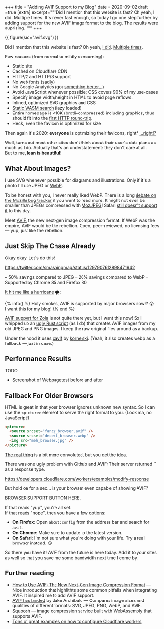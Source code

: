 +++
title = "Adding AVIF Support to my Blog"
date = 2020-09-02
draft =true
[extra]
excerpt="""Did I mention that this website is fast?
Oh yeah, I did. Multiple times.
It's never fast enough, so today I go one step further by adding
support for the new AVIF image format to the blog. The results were suprising.
"""
+++

{{ figure(src="avif.svg") }}

Did I mention that this website is fast?
Oh yeah, [I did](/2019/tinysearch/). [Multiple times](/2017/image-previews/).

Few reasons (from normal to mildly concerning):

- Static site
- Cached on Cloudflare CDN
- HTTP/2 and HTTP/3 support
- No web fonts (sadly)
- No Google Analytics (got [something better...](https://jorgelbg.me/dashflare/))
- Avoid JavaScript whenever possible; CSS covers 90% of my use-cases
- Specify image width/height in HTML to avoid page reflows.
- Inlined, optimized SVG graphics and CSS
- [Static WASM search](https://github.com/tinysearch/tinysearch) (lazy loaded)
- Entire homepage is <10K (brotli-compressed) including graphics, thus should fit into the [first HTTP round-trip](https://www.tunetheweb.com/blog/critical-resources-and-the-first-14kb/).
- Heck, even the favicon is optimized for size

Then again it's 2020: **everyone** is optimizing their favicons, right? [...right!?](http://www.p01.org/defender_of_the_favicon/)

Well, turns out most other sites don't think about their user's data plans as much as I do. Actually that's an understatement: they don't care at all.  
But to me, **lean is beautiful**!

## What About Images?

I use SVG whenever possible for diagrams and illustrations.
Only if it's a photo I'll use JPEG or [WebP](https://developers.google.com/speed/webp/).

To be honest with you, I never really liked WebP.
There is a long [debate on the Mozilla bug tracker](https://bugzilla.mozilla.org/show_bug.cgi?id=856375) if you want to read more.
It might not even be smaller than JPEGs compressed with [MozJPEG](https://siipo.la/blog/is-webp-really-better-than-jpeg)!
Safari [still doesn't support it](https://caniuse.com/#search=webp) to this day.

Meet [AVIF](https://aomediacodec.github.io/av1-avif/), the new next-gen image compression format.
If WebP was the empire, AVIF would be the rebellion.
Open, peer-reviewed, no licensing fees &mdash; yup, just like the rebellion.

## Just Skip The Chase Already

Okay okay. Let's do this!

https://twitter.com/smashingmag/status/1297907612898471942

– 50% savings compared to JPEG
– 20% savings compared to WebP
– Supported by Chrome 85 and Firefox 80

[It hit me like a hurricane](https://www.youtube.com/watch?v=BixwVsiDdZM) 🌪️:

{% info() %}
Holy smokes, AVIF is supported by major browsers now!? 😲  
I want this for my blog!
{% end %}

[AVIF support for Zola](https://github.com/image-rs/image/issues/1152) is not quite there yet, but I want this now!
So I whipped up an [ugly Rust script](https://github.com/mre/mre.github.io/tree/source/helpers/img) (as I do) that creates AVIF images from my old JPEG and PNG images. I keep the raw original files around as a backup.

Under the hood it uses [cavif](https://github.com/kornelski/cavif) by [kornelski](https://github.com/kornelski).
(Yeah, it also creates webp as a fallback &mdash; just in case.)

## Performance Results

TODO

- Screenshot of Webpagetest before and after

## Fallback For Older Browsers

HTML is great in that your browser ignores unknown new syntax.
So I can use the `<picture>` element to serve the right format to you. (Look ma, no JavaScript!)

```html
<picture>
  <source srcset="fancy_browser.avif" />
  <source srcset="decent_browser.webp" />
  <img src="meh_browser.jpg" />
</picture>
```

[The real
thing](https://github.com/mre/mre.github.io/blob/source/templates/shortcodes/figure.html)
is a bit more convoluted, but you get the idea.

There was one ugly problem with Github and AVIF: Their server returned
`` as a response type.

https://developers.cloudflare.com/workers/examples/modify-response

But hold on for a sec... is your browser even capable of showing AVIF?

BROWSER SUPPORT BUTTON HERE.

If that reads "yup", you're all set.  
If that reads "nope", then you have a few options:

- **On Firefox**: Open `about:config` from the address bar and search for `avif`.
- **On Chrome**: Make sure to update to the latest version.
- **On Safari**: I'm not sure what you're doing with your life. Try a real browser instead. 😏

So there you have it! AVIF from the future is here today.
Add it to your sites as well so that you save me some bandwidth next time I come by.

## Further reading

- [How to Use AVIF: The New Next-Gen Image Compression Format](https://reachlightspeed.com/blog/using-the-new-high-performance-avif-image-format-on-the-web-today/) &mdash; Nice introduction that highlithts some common pitfalls when integrating AVIF. It inspired me to add AVIF support.
- [AVIF has landed](https://jakearchibald.com/2020/avif-has-landed/) by Jake Archibald &mdash; Compares image sizes and qualities of different formats: SVG, JPEG, PNG, WebP, and AVIF.
- [Squoosh](https://squoosh.app/) &mdash; image compression service built with WebAssembly that supports AVIF.
- [Tons of great examples on how to configure Cloudflare workers](https://developers.cloudflare.com/workers/examples)
